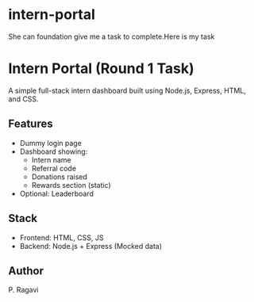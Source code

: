 # intern-portal
She can foundation give me a task to complete.Here is my task
# Intern Portal (Round 1 Task)

A simple full-stack intern dashboard built using Node.js, Express, HTML, and CSS.


## Features
- Dummy login page
- Dashboard showing:
  - Intern name
  - Referral code
  - Donations raised
  - Rewards section (static)
- Optional: Leaderboard

## Stack
- Frontend: HTML, CSS, JS
- Backend: Node.js + Express (Mocked data)

## Author
P. Ragavi

